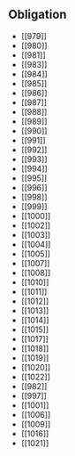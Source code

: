 ## Obligation
- [[979]]
- [[980]]
- [[981]]
- [[983]]
- [[984]]
- [[985]]
- [[986]]
- [[987]]
- [[988]]
- [[989]]
- [[990]]
- [[991]]
- [[992]]
- [[993]]
- [[994]]
- [[995]]
- [[996]]
- [[998]]
- [[999]]
- [[1000]]
- [[1002]]
- [[1003]]
- [[1004]]
- [[1005]]
- [[1007]]
- [[1008]]
- [[1010]]
- [[1011]]
- [[1012]]
- [[1013]]
- [[1014]]
- [[1015]]
- [[1017]]
- [[1018]]
- [[1019]]
- [[1020]]
- [[1022]]
- [[982]]
- [[997]]
- [[1001]]
- [[1006]]
- [[1009]]
- [[1016]]
- [[1021]]
